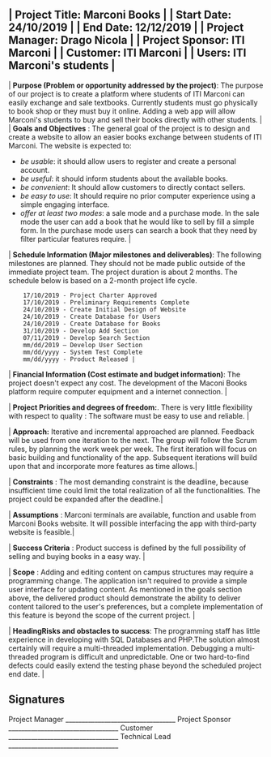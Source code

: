| **Project Title:** Marconi Books |
| **Start Date:** 24/10/2019 |
| **End Date:** 12/12/2019 |
| **Project Manager:** Drago Nicola |
| **Project Sponsor:** ITI Marconi |
| **Customer:** ITI Marconi |
| **Users:** ITI Marconi&#39;s students |
---

| **Purpose (Problem or opportunity addressed by the project)**: The purpose of our project is to create a platform where students of ITI Marconi can easily exchange and sale textbooks. Currently students must go physically to book shop or they must buy it online. Adding a web app will allow Marconi&#39;s students to buy and sell their books directly with other students. |
| **Goals and Objectives** : The general goal of the project is to design and create a website to allow an easier books exchange between students of ITI Marconi.  The website is expected to:
- *be usable*: it should allow users to register and create a personal account.
- *be useful*: it should inform students about the available books.
- *be convenient*: It should allow customers to directly contact sellers.
- *be easy to use*: It should require no prior computer experience using a simple engaging interface.
- *offer at least two modes*: a sale mode and a purchase mode. In the sale mode the user can add a book that he would like to sell by fill a simple form. In the purchase mode users can search a book that they need by filter particular features require.
|

| **Schedule Information (Major milestones and deliverables)**: The following milestones are planned. They should not be made public outside of the immediate project team. The project duration is about 2 months. The schedule below is based on a 2-month project life cycle.
```
	17/10/2019 - Project Charter Approved
	17/10/2019 - Preliminary Requirements Complete
	24/10/2019 - Create Initial Design of Website
	24/10/2019 - Create Database for Users
	24/10/2019 - Create Database for Books
	31/10/2019 - Develop Add Section
	07/11/2019 - Develop Search Section
	mm/dd/2019 – Develop User Section
	mm/dd/yyyy - System Test Complete
	mm/dd/yyyy - Product Released |
```
| **Financial Information (Cost estimate and budget information)**: The project doesn't expect any cost. The development of the Maconi Books platform require computer equipment and a internet connection. |

| **Project Priorities and degrees of freedom:**. There is very little flexibility with respect to quality : The software must be easy to use and reliable. |

| **Approach:** Iterative and incremental approached are planned.  Feedback will be used from one iteration to the next.  The group will follow the Scrum rules, by planning the work week per week. The first iteration will focus on basic building and functionality of the app.  Subsequent iterations will build upon that and incorporate more features as time allows.|

| **Constraints** : The most demanding constraint is the deadline, because insufficient time could limit the total realization of all the functionalities. The project could be expanded after the deadline.|

| **Assumptions** : Marconi terminals are available, function and usable from Marconi Books website. It will possible interfacing the app with third-party website is feasible.|

| **Success Criteria** : Product success is defined by the full possibility of selling and buying books in a easy way. |

| **Scope** : Adding and editing content on campus structures may require a programming change. The application isn&#39;t required to provide a simple user interface for updating content. As mentioned in the goals section above, the delivered product should demonstrate the ability to deliver content tailored to the user&#39;s preferences, but a complete implementation of this feature is beyond the scope of the current project. |

| **HeadingRisks and obstacles to success**:  The programming staff has little experience in developing with SQL Databases and PHP.The solution almost certainly will require a multi-threaded implementation. Debugging a multi-threaded program is difficult and unpredictable. One or two hard-to-find defects could easily extend the testing phase beyond the scheduled project end date. |

## Signatures

Project Manager	\_\_\_\_\_\_\_\_\_\_\_\_\_\_\_\_\_\_\_\_\_\_\_\_\_\_\_\_\_\_\_\_\_\_
Project Sponsor	\_\_\_\_\_\_\_\_\_\_\_\_\_\_\_\_\_\_\_\_\_\_\_\_\_\_\_\_\_\_\_\_\_\_
Customer	\_\_\_\_\_\_\_\_\_\_\_\_\_\_\_\_\_\_\_\_\_\_\_\_\_\_\_\_\_\_\_\_\_\_
Technical Lead 	\_\_\_\_\_\_\_\_\_\_\_\_\_\_\_\_\_\_\_\_\_\_\_\_\_\_\_\_\_\_\_\_\_\_
